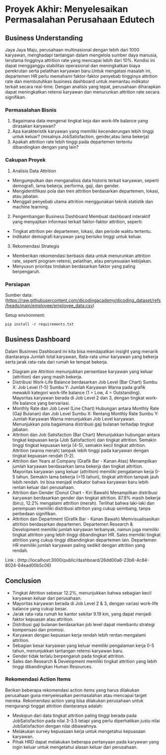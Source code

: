 # Proyek Akhir: Menyelesaikan Permasalahan Perusahaan Edutech

## Business Understanding

Jaya Jaya Maju, perusahaan multinasional dengan lebih dari 1000 karyawan, menghadapi tantangan dalam mengelola sumber daya manusia, terutama tingginya attrition rate yang mencapai lebih dari 10%. Kondisi ini dapat mengganggu stabilitas operasional dan meningkatkan biaya perekrutan serta pelatihan karyawan baru.Untuk mengatasi masalah ini, departemen HR perlu memahami faktor-faktor penyebab tingginya attrition rate dan membutuhkan business dashboard untuk memantau indikator terkait secara real-time. Dengan analisis yang tepat, perusahaan diharapkan dapat meningkatkan retensi karyawan dan menurunkan attrition rate secara signifikan.

### Permasalahan Bisnis

1. Bagaimana data mengenai tingkat keja dan work-life balance yang dirasakan karyawan?
2. Apa karakteristik karyawan yang memiliki kecenderungan lebih tinggi untuk keluar? (misalnya JobSatisfaction, gender,atau lama bekerja)
3. Apakah attrition rate lebih tinggi pada departemen tertentu dibandingkan dengan yang lain?


### Cakupan Proyek

1. Analisis Data Attrition
- Mengumpulkan dan menganalisis data historis terkait karyawan, seperti demografi, lama bekerja, performa, gaji, dan gender.
- Mengidentifikasi pola dan tren attrition berdasarkan departemen, lokasi, atau jabatan.
- Menggali penyebab utama attrition menggunakan teknik statistik dan machine learning.

2. Pengembangan Business Dashboard
Membuat dashboard interaktif yang menyajikan informasi terkait faktor-faktor attrition, seperti:
- Tingkat attrition per departemen, lokasi, dan periode waktu tertentu.
- Indikator demografi karyawan yang berisiko tinggi untuk keluar.

3. Rekomendasi Strategis
- Memberikan rekomendasi berbasis data untuk menurunkan attrition rate, seperti program retensi, pelatihan, atau penyesuaian kebijakan.
- Menyusun prioritas tindakan berdasarkan faktor yang paling berpengaruh.

### Persiapan

Sumber data: (https://raw.githubusercontent.com/dicodingacademy/dicoding_dataset/refs/heads/main/employee/employee_data.csv)

Setup environment:

```
pip install -r requirements.txt
```


## Business Dashboard

Dalam Businnes Dashboard ini kita bisa mendapatkan insight yang menarik diantaranya Jumlah total karyawan, Rata-rata umur karyawan yang bekerja serta jarak rata-rata dari rumah ke tempat bekerja.
- Diagram pie Attrition menunjukkan persentase karyawan yang keluar (attrition) dan yang masih bekerja.
- Distribusi Work-Life Balance berdasarkan Job Level (Bar Chart)
Sumbu X: Job Level (1-5)
Sumbu Y: Jumlah Karyawan
Warna pada grafik mewakili kategori work-life balance (1 = Low, 4 = Outstanding).
Mayoritas karyawan berada di Job Level 2 dan 3, dengan tingkat work-life balance yang bervariasi.
- Monthly Rate dan Job Level (Line Chart)
Hubungan antara Monthly Rate (Gaji Bulanan) dan Job Level
Sumbu X: Rentang Monthly Rate
Sumbu Y: Jumlah Karyawan
Warna menunjukkan Job Level karyawan.
Menunjukkan pola bagaimana distribusi gaji bulanan terhadap tingkat jabatan.
- Attrition dan Job Satisfaction (Bar Chart)
Menunjukkan hubungan antara tingkat kepuasan kerja (Job Satisfaction) dan tingkat attrition.
Semakin tinggi tingkat kepuasan kerja (4-5), semakin kecil tingkat attrition.
Attrition (warna merah) tampak lebih tinggi pada karyawan dengan tingkat kepuasan rendah (1-2).
- Attrition dan Years at Company (Grafik Bar - Kanan Atas)
Menampilkan jumlah karyawan berdasarkan lama bekerja dan tingkat attrition.
Mayoritas karyawan yang keluar (attrition) memiliki pengalaman kerja 0-5 tahun.
Semakin lama bekerja (>15 tahun), tingkat attrition tampak jauh lebih rendah.
Ini bisa menjadi indikator bahwa karyawan baru lebih rentan keluar dari perusahaan.
- Attrition dan Gender (Donut Chart - Kiri Bawah)
Menampilkan distribusi karyawan berdasarkan gender dan tingkat attrition.
87.8% masih bekerja (biru), 12.2% mengalami attrition (merah).
Terlihat bahwa laki-laki dan perempuan memiliki distribusi attrition yang cukup seimbang, tanpa perbedaan signifikan.
- Attrition dan Department (Grafik Bar - Kanan Bawah)
Memvisualisasikan attrition berdasarkan departemen.
Departemen Research & Development memiliki jumlah karyawan terbanyak, namun juga memiliki tingkat attrition yang lebih tinggi dibandingkan HR.
Sales memiliki tingkat attrition yang cukup tinggi dibandingkan departemen lain.
Departemen HR memiliki jumlah karyawan paling sedikit dengan attrition yang rendah.

Link : (http://localhost:3000/public/dashboard/26dd00a6-23b6-4c84-8024-64ead00b5c06)

## Conclusion
- Tingkat Attrition sebesar 12.2%, menunjukkan bahwa sebagian kecil karyawan keluar dari perusahaan.
- Mayoritas karyawan berada di Job Level 2 & 3, dengan variasi work-life balance yang cukup besar.
- Jarak rata-rata rumah ke kantor sekitar 9.19 km, yang dapat menjadi faktor kepuasan atau attrition.
- Distribusi gaji bulanan berdasarkan job level dapat membantu strategi kompensasi dan promosi.
- Karyawan dengan kepuasan kerja rendah lebih rentan mengalami attrition.
- Sebagian besar karyawan yang keluar memiliki pengalaman kerja 0-5 tahun, menunjukkan tantangan retensi karyawan baru.
- Gender tidak terlalu berpengaruh pada tingkat attrition.
- Sales dan Research & Development memiliki tingkat attrition yang lebih tinggi dibandingkan Human Resources.

### Rekomendasi Action Items 

Berikan beberapa rekomendasi action items yang harus dilakukan perusahaan guna menyelesaikan permasalahan atau mencapai target mereka.
Rekomendasi action yang bisa dilakukan perusahaan untuk mengurangi tinggat attrition diantaranya adalah:
- Meskipun dari data tingkat attrition paling tinggi berada pada JobSatisfaction pada nilai 3-3.5 tetapi yang perlu diperhatikan justu nilai JobSatisfaction dengan nilai dibawahnya.
- Melakukan survey kepuasaan kerja untuk mengetahui kepuasaan karyawan.
- Pihak HRD dapat melakukan beberapa pertanyaan pada karyawan yang ingin keluar untuk mengetahui alasan keluar dari perusahaan.
